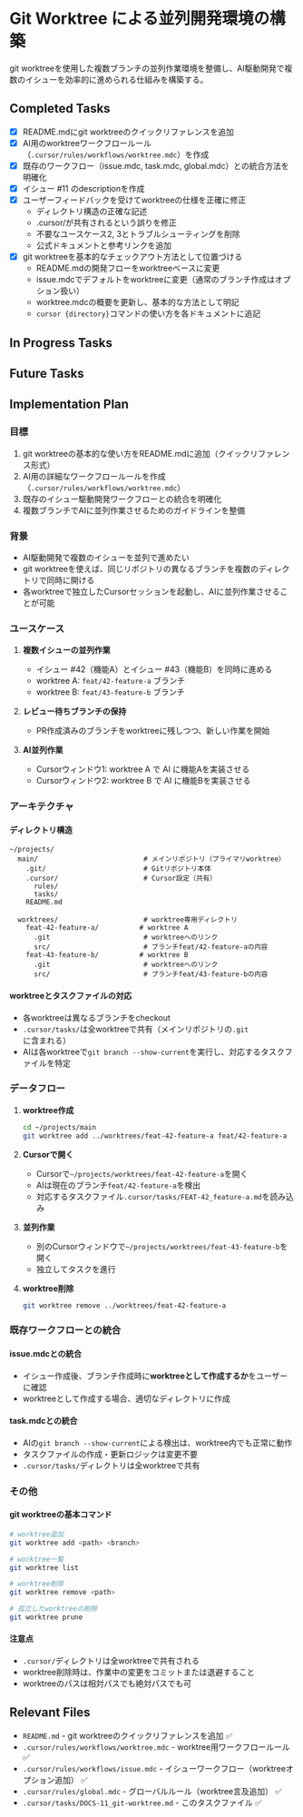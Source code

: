 # Git Worktree による並列開発環境の構築

git worktreeを使用した複数ブランチの並列作業環境を整備し、AI駆動開発で複数のイシューを効率的に進められる仕組みを構築する。

## Completed Tasks

- [x] README.mdにgit worktreeのクイックリファレンスを追加
- [x] AI用のworktreeワークフロールール（`.cursor/rules/workflows/worktree.mdc`）を作成
- [x] 既存のワークフロー（issue.mdc, task.mdc, global.mdc）との統合方法を明確化
- [x] イシュー #11 のdescriptionを作成
- [x] ユーザーフィードバックを受けてworktreeの仕様を正確に修正
  - ディレクトリ構造の正確な記述
  - .cursor/が共有されるという誤りを修正
  - 不要なユースケース2, 3とトラブルシューティングを削除
  - 公式ドキュメントと参考リンクを追加
- [x] git worktreeを基本的なチェックアウト方法として位置づける
  - README.mdの開発フローをworktreeベースに変更
  - issue.mdcでデフォルトをworktreeに変更（通常のブランチ作成はオプション扱い）
  - worktree.mdcの概要を更新し、基本的な方法として明記
  - `cursor {directory}`コマンドの使い方を各ドキュメントに追記

## In Progress Tasks

## Future Tasks

## Implementation Plan

### 目標
1. git worktreeの基本的な使い方をREADME.mdに追加（クイックリファレンス形式）
2. AI用の詳細なワークフロールールを作成（`.cursor/rules/workflows/worktree.mdc`）
3. 既存のイシュー駆動開発ワークフローとの統合を明確化
4. 複数ブランチでAIに並列作業させるためのガイドラインを整備

### 背景
- AI駆動開発で複数のイシューを並列で進めたい
- git worktreeを使えば、同じリポジトリの異なるブランチを複数のディレクトリで同時に開ける
- 各worktreeで独立したCursorセッションを起動し、AIに並列作業させることが可能

### ユースケース
1. **複数イシューの並列作業**
   - イシュー #42（機能A）とイシュー #43（機能B）を同時に進める
   - worktree A: `feat/42-feature-a` ブランチ
   - worktree B: `feat/43-feature-b` ブランチ

2. **レビュー待ちブランチの保持**
   - PR作成済みのブランチをworktreeに残しつつ、新しい作業を開始

3. **AI並列作業**
   - Cursorウィンドウ1: worktree A で AI に機能Aを実装させる
   - Cursorウィンドウ2: worktree B で AI に機能Bを実装させる

### アーキテクチャ

#### ディレクトリ構造
```
~/projects/
  main/                          # メインリポジトリ（プライマリworktree）
    .git/                        # Gitリポジトリ本体
    .cursor/                     # Cursor設定（共有）
      rules/
      tasks/
    README.md
  
  worktrees/                     # worktree専用ディレクトリ
    feat-42-feature-a/          # worktree A
      .git                       # worktreeへのリンク
      src/                       # ブランチfeat/42-feature-aの内容
    feat-43-feature-b/          # worktree B
      .git                       # worktreeへのリンク
      src/                       # ブランチfeat/43-feature-bの内容
```

#### worktreeとタスクファイルの対応
- 各worktreeは異なるブランチをcheckout
- `.cursor/tasks/`は全worktreeで共有（メインリポジトリの`.git`に含まれる）
- AIは各worktreeで`git branch --show-current`を実行し、対応するタスクファイルを特定

### データフロー

1. **worktree作成**
   ```bash
   cd ~/projects/main
   git worktree add ../worktrees/feat-42-feature-a feat/42-feature-a
   ```

2. **Cursorで開く**
   - Cursorで`~/projects/worktrees/feat-42-feature-a`を開く
   - AIは現在のブランチ`feat/42-feature-a`を検出
   - 対応するタスクファイル`.cursor/tasks/FEAT-42_feature-a.md`を読み込み

3. **並列作業**
   - 別のCursorウィンドウで`~/projects/worktrees/feat-43-feature-b`を開く
   - 独立してタスクを進行

4. **worktree削除**
   ```bash
   git worktree remove ../worktrees/feat-42-feature-a
   ```

### 既存ワークフローとの統合

#### issue.mdcとの統合
- イシュー作成後、ブランチ作成時に**worktreeとして作成するか**をユーザーに確認
- worktreeとして作成する場合、適切なディレクトリに作成

#### task.mdcとの統合
- AIの`git branch --show-current`による検出は、worktree内でも正常に動作
- タスクファイルの作成・更新ロジックは変更不要
- `.cursor/tasks/`ディレクトリは全worktreeで共有

### その他

#### git worktreeの基本コマンド
```bash
# worktree追加
git worktree add <path> <branch>

# worktree一覧
git worktree list

# worktree削除
git worktree remove <path>

# 孤立したworktreeの削除
git worktree prune
```

#### 注意点
- `.cursor/`ディレクトリは全worktreeで共有される
- worktree削除時は、作業中の変更をコミットまたは退避すること
- worktreeのパスは相対パスでも絶対パスでも可

## Relevant Files

- `README.md` - git worktreeのクイックリファレンスを追加 ✅
- `.cursor/rules/workflows/worktree.mdc` - worktree用ワークフロールール ✅
- `.cursor/rules/workflows/issue.mdc` - イシューワークフロー（worktreeオプション追加） ✅
- `.cursor/rules/global.mdc` - グローバルルール（worktree言及追加） ✅
- `.cursor/tasks/DOCS-11_git-worktree.md` - このタスクファイル ✅

